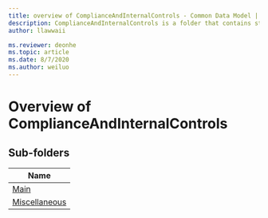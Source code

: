 ```yaml
---
title: overview of ComplianceAndInternalControls - Common Data Model | Microsoft Docs
description: ComplianceAndInternalControls is a folder that contains standard entities related to the Common Data Model.
author: llawwaii

ms.reviewer: deonhe
ms.topic: article
ms.date: 8/7/2020
ms.author: weiluo
---
```


# Overview of ComplianceAndInternalControls


## Sub-folders

|Name|
|---|
|[Main](Main/overview.md)|
|[Miscellaneous](Miscellaneous/overview.md)|



